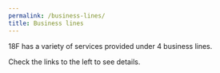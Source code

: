 ```yaml
---
permalink: /business-lines/
title: Business lines
---
```


18F has a variety of services provided under 4 business lines.

Check the links to the left to see details.
